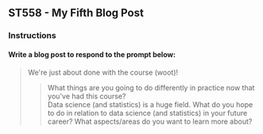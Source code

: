 ## ST558 - My Fifth Blog Post  

<!--
Overview

This assignment is to create a blog post using your github blog.  See below for the blog post prompt. Assesses LO 1.3 and others.
Completion time

The estimated time to complete this assignment is 20-40 minutes.
-->



 
   



    
### Instructions  
#### Write a blog post to respond to the prompt below:

> We're just about done with the course (woot)!  
>>  What things are you going to do differently in practice now that you've had this course?   
>> Data science (and statistics) is a huge field. What do you hope to do in relation to data science (and statistics) in your future career? What aspects/areas do you want to learn more about?   

<!--
Your blog post can be written in a conversational tone or more formally (however you want to represent yourself).  There is no word count or anything like that, just make sure you answer the prompts above to receive full credit.

Submit the URL for your (rendered) github blog post in the text box.  
-->
